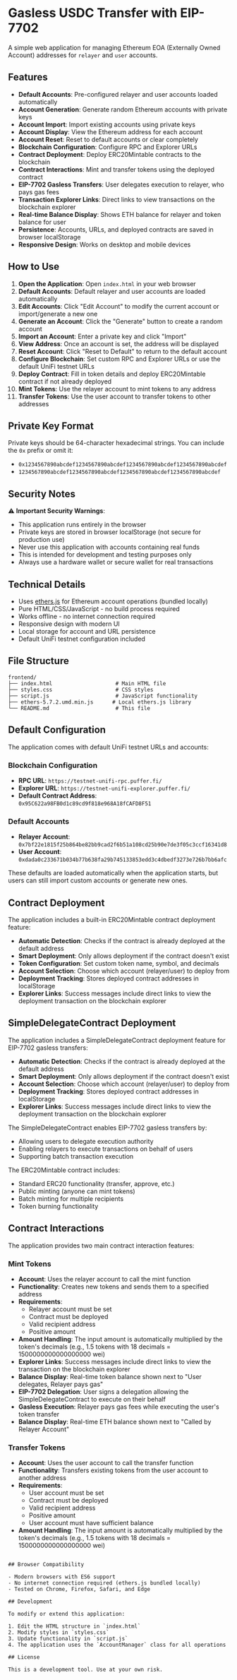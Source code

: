 # Gasless USDC Transfer with EIP-7702

A simple web application for managing Ethereum EOA (Externally Owned Account) addresses for `relayer` and `user` accounts.

## Features

- **Default Accounts**: Pre-configured relayer and user accounts loaded automatically
- **Account Generation**: Generate random Ethereum accounts with private keys
- **Account Import**: Import existing accounts using private keys
- **Account Display**: View the Ethereum address for each account
- **Account Reset**: Reset to default accounts or clear completely
- **Blockchain Configuration**: Configure RPC and Explorer URLs
- **Contract Deployment**: Deploy ERC20Mintable contracts to the blockchain
- **Contract Interactions**: Mint and transfer tokens using the deployed contract
- **EIP-7702 Gasless Transfers**: User delegates execution to relayer, who pays gas fees
- **Transaction Explorer Links**: Direct links to view transactions on the blockchain explorer
- **Real-time Balance Display**: Shows ETH balance for relayer and token balance for user
- **Persistence**: Accounts, URLs, and deployed contracts are saved in browser localStorage
- **Responsive Design**: Works on desktop and mobile devices

## How to Use

1. **Open the Application**: Open `index.html` in your web browser
2. **Default Accounts**: Default relayer and user accounts are loaded automatically
3. **Edit Accounts**: Click "Edit Account" to modify the current account or import/generate a new one
4. **Generate an Account**: Click the "Generate" button to create a random account
5. **Import an Account**: Enter a private key and click "Import"
6. **View Address**: Once an account is set, the address will be displayed
7. **Reset Account**: Click "Reset to Default" to return to the default account
8. **Configure Blockchain**: Set custom RPC and Explorer URLs or use the default UniFi testnet URLs
9. **Deploy Contract**: Fill in token details and deploy ERC20Mintable contract if not already deployed
10. **Mint Tokens**: Use the relayer account to mint tokens to any address
11. **Transfer Tokens**: Use the user account to transfer tokens to other addresses

## Private Key Format

Private keys should be 64-character hexadecimal strings. You can include the `0x` prefix or omit it:
- `0x1234567890abcdef1234567890abcdef1234567890abcdef1234567890abcdef`
- `1234567890abcdef1234567890abcdef1234567890abcdef1234567890abcdef`

## Security Notes

⚠️ **Important Security Warnings**:
- This application runs entirely in the browser
- Private keys are stored in browser localStorage (not secure for production use)
- Never use this application with accounts containing real funds
- This is intended for development and testing purposes only
- Always use a hardware wallet or secure wallet for real transactions

## Technical Details

- Uses [ethers.js](https://docs.ethers.io/) for Ethereum account operations (bundled locally)
- Pure HTML/CSS/JavaScript - no build process required
- Works offline - no internet connection required
- Responsive design with modern UI
- Local storage for account and URL persistence
- Default UniFi testnet configuration included

## File Structure

```
frontend/
├── index.html                    # Main HTML file
├── styles.css                    # CSS styles
├── script.js                     # JavaScript functionality
├── ethers-5.7.2.umd.min.js      # Local ethers.js library
└── README.md                     # This file
```

## Default Configuration

The application comes with default UniFi testnet URLs and accounts:

### Blockchain Configuration
- **RPC URL**: `https://testnet-unifi-rpc.puffer.fi/`
- **Explorer URL**: `https://testnet-unifi-explorer.puffer.fi/`
- **Default Contract Address**: `0x95C622a98FB0d1c89cd9f818e968A18fCAFD8F51`

### Default Accounts
- **Relayer Account**: `0x7bf22e1815f25b864be82bb9cad2f6b51a108cd25b90e7de3f05c3ccf16341d8`
- **User Account**: `0xdada0c233671b034b77b638fa29b745133853edd3c4dbedf3273e726b7bb6afc`

These defaults are loaded automatically when the application starts, but users can still import custom accounts or generate new ones.

## Contract Deployment

The application includes a built-in ERC20Mintable contract deployment feature:

- **Automatic Detection**: Checks if the contract is already deployed at the default address
- **Smart Deployment**: Only allows deployment if the contract doesn't exist
- **Token Configuration**: Set custom token name, symbol, and decimals
- **Account Selection**: Choose which account (relayer/user) to deploy from
- **Deployment Tracking**: Stores deployed contract addresses in localStorage
- **Explorer Links**: Success messages include direct links to view the deployment transaction on the blockchain explorer

## SimpleDelegateContract Deployment

The application includes a SimpleDelegateContract deployment feature for EIP-7702 gasless transfers:

- **Automatic Detection**: Checks if the contract is already deployed at the default address
- **Smart Deployment**: Only allows deployment if the contract doesn't exist
- **Account Selection**: Choose which account (relayer/user) to deploy from
- **Deployment Tracking**: Stores deployed contract addresses in localStorage
- **Explorer Links**: Success messages include direct links to view the deployment transaction on the blockchain explorer

The SimpleDelegateContract enables EIP-7702 gasless transfers by:
- Allowing users to delegate execution authority
- Enabling relayers to execute transactions on behalf of users
- Supporting batch transaction execution

The ERC20Mintable contract includes:
- Standard ERC20 functionality (transfer, approve, etc.)
- Public minting (anyone can mint tokens)
- Batch minting for multiple recipients
- Token burning functionality

## Contract Interactions

The application provides two main contract interaction features:

### Mint Tokens
- **Account**: Uses the relayer account to call the mint function
- **Functionality**: Creates new tokens and sends them to a specified address
- **Requirements**: 
  - Relayer account must be set
  - Contract must be deployed
  - Valid recipient address
  - Positive amount
- **Amount Handling**: The input amount is automatically multiplied by the token's decimals (e.g., 1.5 tokens with 18 decimals = 1500000000000000000 wei)
- **Explorer Links**: Success messages include direct links to view the transaction on the blockchain explorer
- **Balance Display**: Real-time token balance shown next to "User delegates, Relayer pays gas"
- **EIP-7702 Delegation**: User signs a delegation allowing the SimpleDelegateContract to execute on their behalf
- **Gasless Execution**: Relayer pays gas fees while executing the user's token transfer
- **Balance Display**: Real-time ETH balance shown next to "Called by Relayer Account"

### Transfer Tokens
- **Account**: Uses the user account to call the transfer function
- **Functionality**: Transfers existing tokens from the user account to another address
- **Requirements**:
  - User account must be set
  - Contract must be deployed
  - Valid recipient address
  - Positive amount
  - User account must have sufficient balance
- **Amount Handling**: The input amount is automatically multiplied by the token's decimals (e.g., 1.5 tokens with 18 decimals = 1500000000000000000 wei)
```

## Browser Compatibility

- Modern browsers with ES6 support
- No internet connection required (ethers.js bundled locally)
- Tested on Chrome, Firefox, Safari, and Edge

## Development

To modify or extend this application:

1. Edit the HTML structure in `index.html`
2. Modify styles in `styles.css`
3. Update functionality in `script.js`
4. The application uses the `AccountManager` class for all operations

## License

This is a development tool. Use at your own risk.
